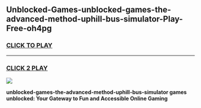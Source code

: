 
## Unblocked-Games-unblocked-games-the-advanced-method-uphill-bus-simulator-Play-Free-oh4pg
<h3>
<a href="https://premium76.site?title=unblocked-games-the-advanced-method-uphill-bus-simulator&ref=09A">CLICK TO PLAY</a></h3>
<hr>

<h3>
<a href="https://premium76.site?title=unblocked-games-the-advanced-method-uphill-bus-simulator&ref=09A">CLICK 2 PLAY</a>
  
</h3>

<a href="https://premium76.site?title=unblocked-games-the-advanced-method-uphill-bus-simulator&ref=09A"><img src="https://clearcache.store/games.png"></a>


**unblocked-games-the-advanced-method-uphill-bus-simulator games unblocked: Your Gateway to Fun and Accessible Online Gaming**
